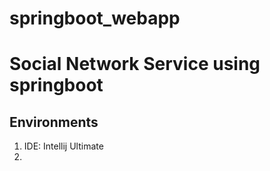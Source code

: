 # springboot_webapp
Social Network Service using springboot
=======
## Environments
1. IDE: Intellij Ultimate
2. 
